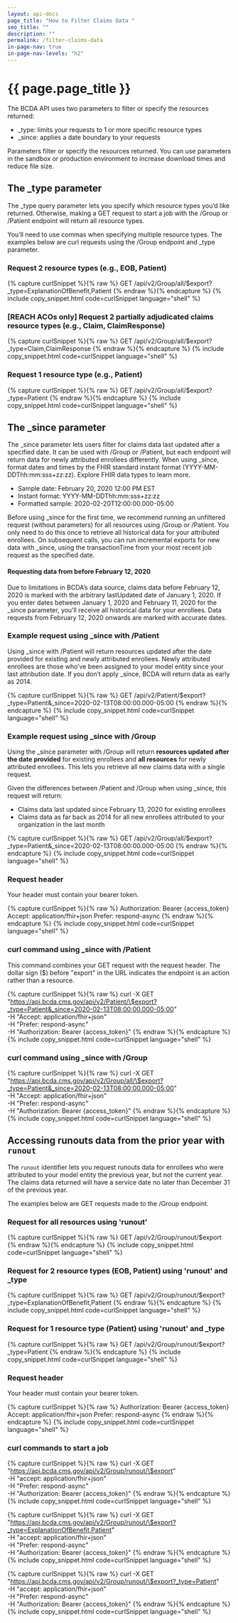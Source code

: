 ```yaml
---
layout: api-docs
page_title: "How to Filter Claims Data "
seo_title: ""
description: ""
permalink: /filter-claims-data
in-page-nav: true
in-page-nav-levels: "h2"
---
```


# {{ page.page_title }}

The BCDA API uses two parameters to filter or specify the resources returned: 

- _type: limits your requests to 1 or more specific resource types
- _since: applies a date boundary to your requests

Parameters filter or specify the resources returned. You can use parameters in the sandbox or production environment to increase download times and reduce file size. 

## The _type parameter 

The _type query parameter lets you specify which resource types you’d like returned. Otherwise, making a GET request to start a job with the /Group or /Patient endpoint will return all resource types.

You’ll need to use commas when specifying multiple resource types. The examples below are curl requests using the /Group endpoint and _type parameter. 

### Request 2 resource types (e.g., EOB, Patient)

<!-- snippet -->
{% capture curlSnippet %}{% raw %}
GET /api/v2/Group/all/$export?_type=ExplanationOfBenefit,Patient
{% endraw %}{% endcapture %}
{% include copy_snippet.html code=curlSnippet language="shell" %}

### [REACH ACOs only] Request 2 partially adjudicated claims resource types (e.g., Claim, ClaimResponse)

<!-- snippet -->
{% capture curlSnippet %}{% raw %}
GET /api/v2/Group/all/$export?_type=Claim,ClaimResponse 
{% endraw %}{% endcapture %}
{% include copy_snippet.html code=curlSnippet language="shell" %}

### Request 1 resource type (e.g., Patient)

<!-- snippet -->
{% capture curlSnippet %}{% raw %}
GET /api/v2/Group/all/$export?_type=Patient
{% endraw %}{% endcapture %}
{% include copy_snippet.html code=curlSnippet language="shell" %}

## The _since parameter

The _since parameter lets users filter for claims data last updated after a specified date. It can be used with /Group or /Patient, but each endpoint will return data for newly attributed enrollees differently. When using _since, format dates and times by the FHIR standard instant format (YYYY-MM-DDThh:mm:sss+zz:zz). Explore FHIR data types to learn more. 

- Sample date: February 20, 2020 12:00 PM EST
- Instant format: YYYY-MM-DDThh:mm:sss+zz:zz
- Formatted sample: 2020-02-20T12:00:00.000-05:00

Before using _since for the first time, we recommend running an unfiltered request (without parameters) for all resources using /Group or /Patient. You only need to do this once to retrieve all historical data for your attributed enrollees. On subsequent calls, you can run incremental exports for new data with _since, using the transactionTime from your most recent job request as the specified date.

<div class="usa-alert usa-alert--warning">
    <div class="usa-alert__body">
        <h4 class="usa-alert__heading">Requesting data from before February 12, 2020</h4>
        <p class="usa-alert__text">Due to limitations in BCDA’s data source, claims data before February 12, 2020 is marked with the arbitrary lastUpdated date of January 1, 2020. If you enter dates between January 1, 2020 and February 11, 2020 for the _since parameter, you’ll receive all historical data for your enrollees. Data requests from February 12, 2020 onwards are marked with accurate dates.</p>
    </div>
</div>

### Example request using _since with /Patient 

Using _since with /Patient will return resources updated after the date provided for existing and newly attributed enrollees. Newly attributed enrollees are those who’ve been assigned to your model entity since your last attribution date. If you don’t apply _since, BCDA will return data as early as 2014. 

<!-- snippet -->
{% capture curlSnippet %}{% raw %}
GET /api/v2/Patient/$export?_type=Patient&_since=2020-02-13T08:00:00.000-05:00
{% endraw %}{% endcapture %}
{% include copy_snippet.html code=curlSnippet language="shell" %}

### Example request using _since with /Group 

Using the _since parameter with /Group will return **resources updated after the date provided** for existing enrollees and **all resources** for newly attributed enrollees. This lets you retrieve all new claims data with a single request.

Given the differences between /Patient and /Group when using _since, this request will return: 

- Claims data last updated since February 13, 2020 for existing enrollees 
- Claims data as far back as 2014 for all new enrollees attributed to your organization in the last month

<!-- snippet -->
{% capture curlSnippet %}{% raw %}
GET /api/v2/Group/all/$export?_type=Patient&_since=2020-02-13T08:00:00.000-05:00
{% endraw %}{% endcapture %}
{% include copy_snippet.html code=curlSnippet language="shell" %}

### Request header

Your header must contain your bearer token. 

<!-- snippet -->
{% capture curlSnippet %}{% raw %}
Authorization: Bearer {access_token}
Accept: application/fhir+json
Prefer: respond-async
{% endraw %}{% endcapture %}
{% include copy_snippet.html code=curlSnippet language="shell" %}

### curl command using _since with /Patient 

This command combines your GET request with the request header. The dollar sign ($) before "export" in the URL indicates the endpoint is an action rather than a resource.

<!-- snippet -->
{% capture curlSnippet %}{% raw %}
curl -X GET "https://api.bcda.cms.gov/api/v2/Patient/\$export?_type=Patient&_since=2020-02-13T08:00:00.000-05:00" \
    -H "Accept: application/fhir+json" \
    -H "Prefer: respond-async" \
    -H "Authorization: Bearer {access_token}"
{% endraw %}{% endcapture %}
{% include copy_snippet.html code=curlSnippet language="shell" %}

### curl command using _since with /Group 

<!-- snippet -->
{% capture curlSnippet %}{% raw %}
curl -X GET "https://api.bcda.cms.gov/api/v2/Group/all/\$export?_type=Patient&_since=2020-02-13T08:00:00.000-05:00" \
    -H "Accept: application/fhir+json" \
    -H "Prefer: respond-async" \
    -H "Authorization: Bearer {access_token}"
{% endraw %}{% endcapture %}
{% include copy_snippet.html code=curlSnippet language="shell" %}

## Accessing runouts data from the prior year with `runout` 

The `runout` identifier lets you request runouts data for enrollees who were attributed to your model entity the previous year, but not the current year. The claims data returned will have a service date no later than December 31 of the previous year.

The examples below are GET requests made to the /Group endpoint. 

### Request for all resources using 'runout' 

<!-- snippet -->
{% capture curlSnippet %}{% raw %}
GET /api/v2/Group/runout/$export
{% endraw %}{% endcapture %}
{% include copy_snippet.html code=curlSnippet language="shell" %}

### Request for 2 resource types (EOB, Patient) using 'runout'  and _type

<!-- snippet -->
{% capture curlSnippet %}{% raw %}
GET /api/v2/Group/runout/$export?_type=ExplanationOfBenefit,Patient
{% endraw %}{% endcapture %}
{% include copy_snippet.html code=curlSnippet language="shell" %}

### Request for 1 resource type (Patient) using 'runout'  and _type

<!-- snippet -->
{% capture curlSnippet %}{% raw %}
GET /api/v2/Group/runout/$export?_type=Patient
{% endraw %}{% endcapture %}
{% include copy_snippet.html code=curlSnippet language="shell" %}

### Request header

Your header must contain your bearer token. 

<!-- snippet -->
{% capture curlSnippet %}{% raw %}
Authorization: Bearer {access_token}
Accept: application/fhir+json
Prefer: respond-async
{% endraw %}{% endcapture %}
{% include copy_snippet.html code=curlSnippet language="shell" %}

### curl commands to start a job

<!-- snippet -->
{% capture curlSnippet %}{% raw %}
curl -X GET "https://api.bcda.cms.gov/api/v2/Group/runout/\$export" \
    -H "accept: application/fhir+json" \
    -H "Prefer: respond-async" \
    -H "Authorization: Bearer {access_token}"
{% endraw %}{% endcapture %}
{% include copy_snippet.html code=curlSnippet language="shell" %}

<!-- snippet -->
{% capture curlSnippet %}{% raw %}
curl -X GET "https://api.bcda.cms.gov/api/v2/Group/runout/\$export?_type=ExplanationOfBenefit,Patient" \
    -H "accept: application/fhir+json" \
    -H "Prefer: respond-async" \
    -H "Authorization: Bearer {access_token}"
{% endraw %}{% endcapture %}
{% include copy_snippet.html code=curlSnippet language="shell" %}

<!-- snippet -->
{% capture curlSnippet %}{% raw %}
curl -X GET "https://api.bcda.cms.gov/api/v2/Group/runout/\$export?_type=Patient" \
    -H "accept: application/fhir+json" \
    -H "Prefer: respond-async" \
    -H "Authorization: Bearer {access_token}"
{% endraw %}{% endcapture %}
{% include copy_snippet.html code=curlSnippet language="shell" %}
